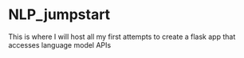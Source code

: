 # NLP_jumpstart
This is where I will host all my first attempts to create a flask app that accesses language model APIs
